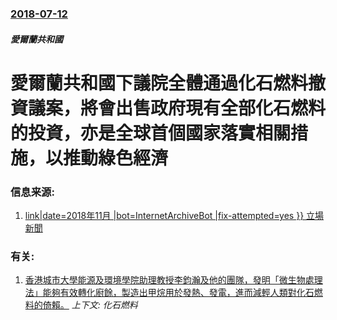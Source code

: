 ### [2018-07-12](/news/2018/07/12/index.md)

##### 愛爾蘭共和國
# 愛爾蘭共和國下議院全體通過化石燃料撤資議案，將會出售政府現有全部化石燃料的投資，亦是全球首個國家落實相關措施，以推動綠色經濟 




### 信息来源:

1. [link|date=2018年11月 |bot=InternetArchiveBot |fix-attempted=yes }} 立場新聞 ](https://www.thestandnews.com/nature/%E6%84%9B%E7%88%BE%E8%98%AD%E4%B8%8B%E8%AD%B0%E9%99%A2%E5%85%A8%E9%AB%94%E9%80%9A%E9%81%8E%E8%AD%B0%E6%A1%88-%E5%B0%87%E6%92%A4%E5%85%A8%E9%83%A8-%E5%80%BC-3-%E5%84%84%E6%AD%90%E7%BE%85%E5%8C%96%E7%9F%B3%E7%87%83%E6%96%)

### 有关:

1. [香港城市大學能源及環境學院助理教授李鈞瀚及他的團隊，發明「微生物處理法」能夠有效轉化廚餘，製造出甲烷用於發熱、發電，進而減輕人類對化石燃料的倚賴。](/news/2012/10/9/香港城市大學能源及環境學院助理教授李鈞瀚及他的團隊-發明-微生物處理法-能夠有效轉化廚餘-製造出甲烷用於發熱-發電-進而.md) _上下文: 化石燃料_
